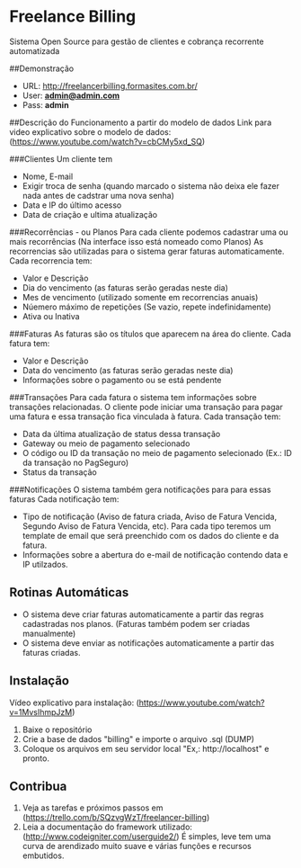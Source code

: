 # Freelance Billing
Sistema Open Source para gestão de clientes e cobrança recorrente automatizada

##Demonstração
- URL: http://freelancerbilling.formasites.com.br/
- User: **admin@admin.com**
- Pass: **admin**

##Descrição do Funcionamento a partir do modelo de dados
Link para video explicativo sobre o modelo de dados: (https://www.youtube.com/watch?v=cbCMy5xd_SQ)

###Clientes
Um cliente tem
- Nome, E-mail
- Exigir troca de senha (quando marcado o sistema não deixa ele fazer nada antes de cadstrar uma nova senha)
- Data e IP do último acesso
- Data de criação e ultima atualização
		
###Recorrências - ou Planos
Para cada cliente podemos cadastrar uma ou mais recorrências (Na interface isso está nomeado como Planos) As recorrencias são utilizadas para o sistema gerar faturas automaticamente.
Cada recorrencia tem:
- Valor e Descrição
- Dia do vencimento (as faturas serão geradas neste dia)
- Mes de vencimento (utilizado somente em recorrencias anuais)
- Núemero máximo de repetições (Se vazio, repete indefinidamente)
- Ativa ou Inativa
	
###Faturas
As faturas são os títulos que aparecem na área do cliente.
Cada fatura tem:
- Valor e Descrição
- Data do vencimento (as faturas serão geradas neste dia)
- Informações sobre o pagamento ou se está pendente
			
###Transações
Para cada fatura o sistema tem informações sobre transações relacionadas. O cliente pode iniciar uma transação para pagar uma fatura e essa transação fica vinculada à fatura.
Cada transação tem:
* Data da última atualização de status dessa transação
* Gateway ou meio de pagamento selecionado
* O código ou ID da transação no meio de pagamento selecionado (Ex.: ID da transação no PagSeguro)
* Status da transação
			
###Notificações
O sistema também gera notificações para para essas faturas
Cada notificação tem:
* Tipo de notificação (Aviso de fatura criada, Aviso de Fatura Vencida, Segundo Aviso de Fatura Vencida, etc). Para cada tipo teremos um template de email que será preenchido com os dados do cliente e da fatura.
* Informações sobre a abertura do e-mail de notificação contendo data e IP utilzados.

## Rotinas Automáticas
* O sistema deve criar faturas automaticamente a partir das regras cadastradas nos planos. (Faturas também podem ser criadas manualmente)
* O sistema deve enviar as notificações automaticamente a partir das faturas criadas.
			 
## Instalação
Vídeo explicativo para instalação: (https://www.youtube.com/watch?v=1MvsIhmpJzM)

1. Baixe o repositório
2. Crie a base de dados "billing" e importe o arquivo .sql (DUMP)
3. Coloque os arquivos em seu servidor local "Ex,: http://localhost" e pronto.

## Contribua

1. Veja as tarefas e próximos passos em (https://trello.com/b/SQzvgWzT/freelancer-billing)
2. Leia a documentação do framework utilizado: (http://www.codeigniter.com/userguide2/) É simples, leve tem uma curva de arendizado muito suave e várias funções e recursos embutidos.
